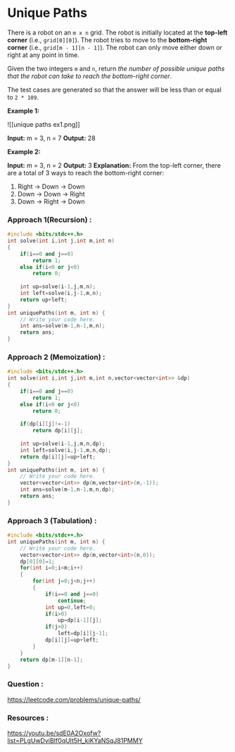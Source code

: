 # Unique Paths

There is a robot on an `m x n` grid. The robot is initially located at the **top-left corner** (i.e., `grid[0][0]`). The robot tries to move to the **bottom-right corner** (i.e., `grid[m - 1][n - 1]`). The robot can only move either down or right at any point in time.

Given the two integers `m` and `n`, return _the number of possible unique paths that the robot can take to reach the bottom-right corner_.

The test cases are generated so that the answer will be less than or equal to `2 * 109`.

**Example 1:**

![[unique paths ex1.png]]

**Input:** m = 3, n = 7
**Output:** 28

**Example 2:**

**Input:** m = 3, n = 2
**Output:** 3
**Explanation:** From the top-left corner, there are a total of 3 ways to reach the bottom-right corner:
1. Right -> Down -> Down
2. Down -> Down -> Right
3. Down -> Right -> Down

### Approach 1(Recursion) :

```cpp
#include <bits/stdc++.h> 
int solve(int i,int j,int m,int n)
{
    if(i==0 and j==0)
        return 1;
    else if(i<0 or j<0)
        return 0;
    
    int up=solve(i-1,j,m,n);
    int left=solve(i,j-1,m,n);
    return up+left;
}
int uniquePaths(int m, int n) {
	// Write your code here.
    int ans=solve(m-1,n-1,m,n);
    return ans;
}
```



### Approach 2 (Memoization) :

```cpp
#include <bits/stdc++.h> 
int solve(int i,int j,int m,int n,vector<vector<int>> &dp)
{
    if(i==0 and j==0)
        return 1;
    else if(i<0 or j<0)
        return 0;
    
    if(dp[i][j]!=-1)
        return dp[i][j];
    
    int up=solve(i-1,j,m,n,dp);
    int left=solve(i,j-1,m,n,dp);
    return dp[i][j]=up+left;
}
int uniquePaths(int m, int n) {
	// Write your code here.
    vector<vector<int>> dp(m,vector<int>(n,-1));
    int ans=solve(m-1,n-1,m,n,dp);
    return ans;
}
```


### Approach 3 (Tabulation) :

```cpp
#include <bits/stdc++.h> 
int uniquePaths(int m, int n) {
	// Write your code here.
    vector<vector<int>> dp(m,vector<int>(n,0));
    dp[0][0]=1;
    for(int i=0;i<m;i++)
    {
        for(int j=0;j<n;j++)
        {
            if(i==0 and j==0)
                continue;
            int up=0,left=0;
            if(i>0)
                up=dp[i-1][j];
            if(j>0)
                left=dp[i][j-1];
            dp[i][j]=up+left;
        }
    }
    return dp[m-1][n-1];
}
```



### Question :
https://leetcode.com/problems/unique-paths/

### Resources :
https://youtu.be/sdE0A2Oxofw?list=PLgUwDviBIf0qUlt5H_kiKYaNSqJ81PMMY